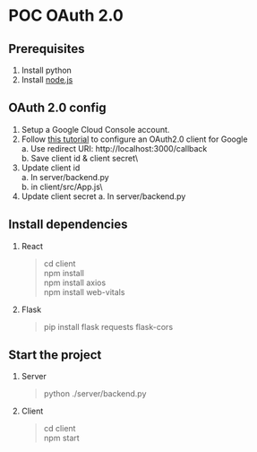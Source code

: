 # POC OAuth 2.0 


## Prerequisites
1. Install python
2. Install [node.js](https://nodejs.org/en/download/prebuilt-installer)



## OAuth 2.0 config
1. Setup a Google Cloud Console account.
2. Follow [this tutorial](https://www.youtube.com/watch?v=HtJKUQXmtok) to configure an OAuth2.0 client for Google\
   a. Use redirect URI: http://localhost:3000/callback\
   b. Save client id & client secret\
3. Update client id\
   a. In server/backend.py\
   b. in client/src/App.js\
4. Update client secret
a. In server/backend.py


## Install dependencies
1. React 
   >cd client\
   >npm install\
   >npm install axios\
   >npm install web-vitals
2. Flask
   >pip install flask requests flask-cors

## Start the project
1. Server
    >python ./server/backend.py
2. Client
    >cd client\
    >npm start
